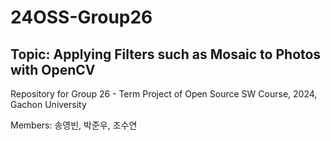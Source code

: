 # 24OSS-Group26
## Topic: Applying Filters such as Mosaic to Photos with OpenCV

Repository for Group 26 - Term Project of Open Source SW Course, 2024, Gachon University

Members: 송영빈, 박준우, 조수연
